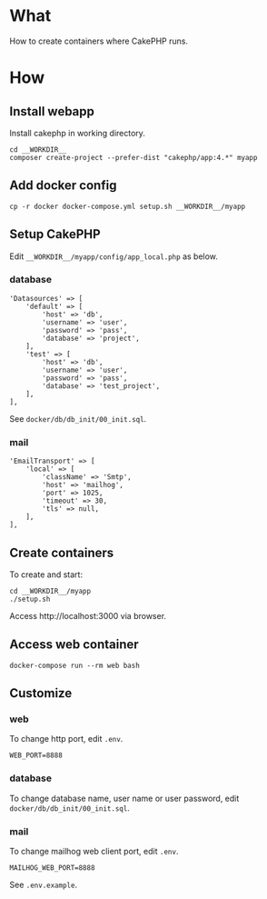 # What

How to create containers where CakePHP runs.
# How

## Install webapp

Install cakephp in working directory.
```
cd __WORKDIR__
composer create-project --prefer-dist "cakephp/app:4.*" myapp
```

## Add docker config
```
cp -r docker docker-compose.yml setup.sh __WORKDIR__/myapp
```
## Setup CakePHP
Edit `__WORKDIR__/myapp/config/app_local.php` as below.

### database
```
'Datasources' => [
    'default' => [
        'host' => 'db',
        'username' => 'user',
        'password' => 'pass',
        'database' => 'project',
    ],
    'test' => [
        'host' => 'db',
        'username' => 'user',
        'password' => 'pass',
        'database' => 'test_project',
    ],
],
```
See `docker/db/db_init/00_init.sql`.

### mail

```
'EmailTransport' => [
    'local' => [
        'className' => 'Smtp',
        'host' => 'mailhog',
        'port' => 1025,
        'timeout' => 30,
        'tls' => null,
    ],
],
```


## Create containers
To create and start:
```
cd __WORKDIR__/myapp
./setup.sh
```
Access http://localhost:3000 via browser.

## Access web container
```
docker-compose run --rm web bash
```

## Customize

### web 
To change http port, edit `.env`.
```
WEB_PORT=8888
```

### database
To change database name, user name or user password, edit `docker/db/db_init/00_init.sql`.

### mail
To change mailhog web client port, edit `.env`.
```
MAILHOG_WEB_PORT=8888
```

See `.env.example`.
